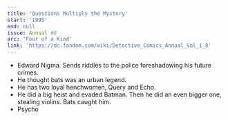 ```yaml
---
title: 'Questions Multiply the Mystery'
start: '1995'
end: null
issue: Annual #8
arc: 'Four of a Kind'
link: 'https://dc.fandom.com/wiki/Detective_Comics_Annual_Vol_1_8'
---
```


- Edward Nigma. Sends riddles to the police foreshadowing his future crimes.
- He thought bats was an urban legend.
- He has two loyal henchwomen, Query and Echo.
- He did a big heist and evaded Batman. Then he did an even bigger one, stealing violins. Bats caught him.
- Psycho

